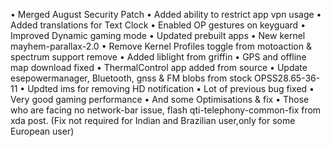 • Merged August Security Patch
• Added ability to restrict app vpn usage
• Added translations for Text Clock
• Enabled OP gestures on keyguard
• Improved Dynamic gaming mode
• Updated prebuilt apps
• New kernel mayhem-parallax-2.0
• Remove Kernel Profiles toggle from motoaction & spectrum support remove
• Added liblight from griffin
• GPS and offline map download fixed
• ThermalControl app added from source
• Update esepowermanager, Bluetooth, gnss & FM blobs from stock OPSS28.65-36-11
• Updted ims for removing HD notification
• Lot of previous bug fixed
• Very good gaming performance
• And some Optimisations & fix
• Those who are facing no network-bar issue, flash qti-telephony-common-fix from xda post.
(Fix not required for Indian and Brazilian user,only for some European user)

